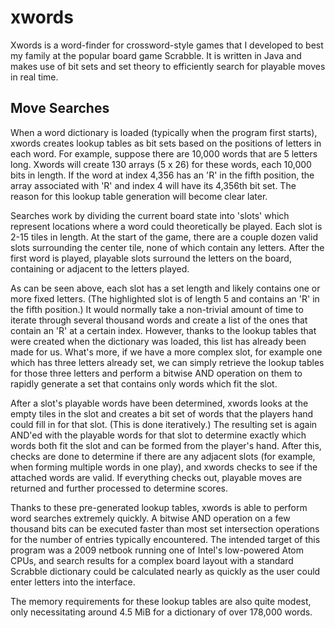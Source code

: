 # xwords
Xwords is a word-finder for crossword-style games that I developed to best my
family at the popular board game Scrabble.  It is written in Java and makes use
of bit sets and set theory to efficiently search for playable moves in real
time.

## Move Searches
When a word dictionary is loaded (typically when the program first starts),
xwords creates lookup tables as bit sets based on the positions of letters in
each word.  For example, suppose there are 10,000 words that are 5 letters
long.  Xwords will create 130 arrays (5 x 26) for these words, each 10,000 bits
in length.  If the word at index 4,356 has an 'R' in the fifth position, the
array associated with 'R' and index 4 will have its 4,356th bit set.  The
reason for this lookup table generation will become clear later.

Searches work by dividing the current board state into 'slots' which represent
locations where a word could theoretically be played.  Each slot is 2-15 tiles
in length.  At the start of the game, there are a couple dozen valid slots
surrounding the center tile, none of which contain any letters.  After the
first word is played, playable slots surround the letters on the board,
containing or adjacent to the letters played.

As can be seen above, each slot has a set length and likely contains one or
more fixed letters.  (The highlighted slot is of length 5 and contains an 'R'
in the fifth position.)  It would normally take a non-trivial amount of time to
iterate through several thousand words and create a list of the ones that
contain an 'R' at a certain index.  However, thanks to the lookup tables that
were created when the dictionary was loaded, this list has already been made
for us.  What's more, if we have a more complex slot, for example one which
has three letters already set, we can simply retrieve the lookup tables for
those three letters and perform a bitwise AND operation on them to rapidly
generate a set that contains only words which fit the slot.

After a slot's playable words have been determined, xwords looks at the empty
tiles in the slot and creates a bit set of words that the players hand could
fill in for that slot.  (This is done iteratively.)  The resulting set is again
AND'ed with the playable words for that slot to determine exactly which words
both fit the slot and can be formed from the player's hand.  After this, checks
are done to determine if there are any adjacent slots (for example, when
forming multiple words in one play), and xwords checks to see if the attached
words are valid.  If everything checks out, playable moves are returned and
further processed to determine scores.

Thanks to these pre-generated lookup tables, xwords is able to perform word
searches extremely quickly.  A bitwise AND operation on a few thousand bits can
be executed faster than most set intersection operations for the number of
entries typically encountered.  The intended target of this program was a 2009
netbook running one of Intel's low-powered Atom CPUs, and search results for
a complex board layout with a standard Scrabble dictionary could be calculated
nearly as quickly as the user could enter letters into the interface.

The memory requirements for these lookup tables are also quite modest, only
necessitating around 4.5 MiB for a dictionary of over 178,000 words.
